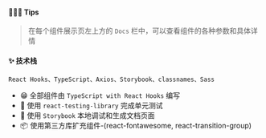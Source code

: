 #### 🌈🌈🌈 Tips

> 在每个组件展示页左上方的 `Docs` 栏中，可以查看组件的各种参数和具体详情

#### ✨ 技术栈

`React Hooks、TypeScript、Axios、Storybook、classnames、Sass`

- 😁 全部组件由 `TypeScript with React Hooks` 编写
- 🍑 使用 `react-testing-library` 完成单元测试
- 🦌 使用 `Storybook` 本地调试和生成文档页面
- 📦 使用第三方库扩充组件-(react-fontawesome, react-transition-group)
